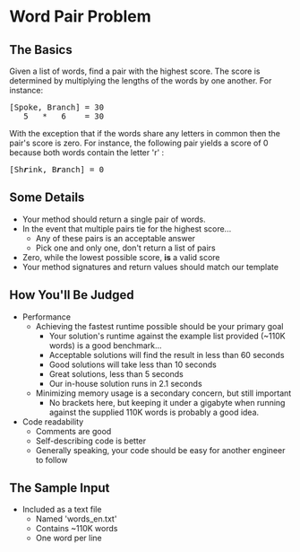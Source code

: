 Word Pair Problem
=================

The Basics
----------
Given a list of words, find a pair with the highest score. The score is
determined by multiplying the lengths of the words by one another. For instance:
<pre>
[Spoke, Branch] = 30
   5   *   6    = 30
</pre>
With the exception that if the words share any letters in common then the pair's score is zero. For
instance, the following pair yields a score of 0 because both words contain the
letter 'r' :
<pre>
[Sh<b><i>r</i></b>ink, B<b><i>r</i></b>anch] = 0
</pre>

Some Details
-----------
- Your method should return a single pair of words.
- In the event that multiple pairs tie for the highest score...
  - Any of these pairs is an acceptable answer
  - Pick one and only one, don't return a list of pairs
- Zero, while the lowest possible score, **is** a valid score
- Your method signatures and return values should match our template

How You'll Be Judged
--------------------
- Performance
  - Achieving the fastest runtime possible should be your primary goal
     - Your solution's runtime against the example list provided (~110K words) is a good benchmark...
      - Acceptable solutions will find the result in less than 60 seconds
      - Good solutions will take less than 10 seconds
      - Great solutions, less than 5 seconds
      - Our in-house solution runs in 2.1 seconds
  - Minimizing memory usage is a secondary concern, but still important
    - No brackets here, but keeping it under a gigabyte when running against the supplied 110K
      words is probably a good idea.
- Code readability
  - Comments are good
  - Self-describing code is better
  - Generally speaking, your code should be easy for another engineer to follow

The Sample Input
----------------
- Included as a text file
  - Named 'words_en.txt'
  - Contains ~110K words
  - One word per line
